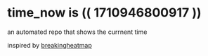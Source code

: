 # time_now is (( 1710946800917 ))

an automated repo that shows the currnent time

inspired by [breakingheatmap](https://github.com/breakingheatmap/breakingheatmap)